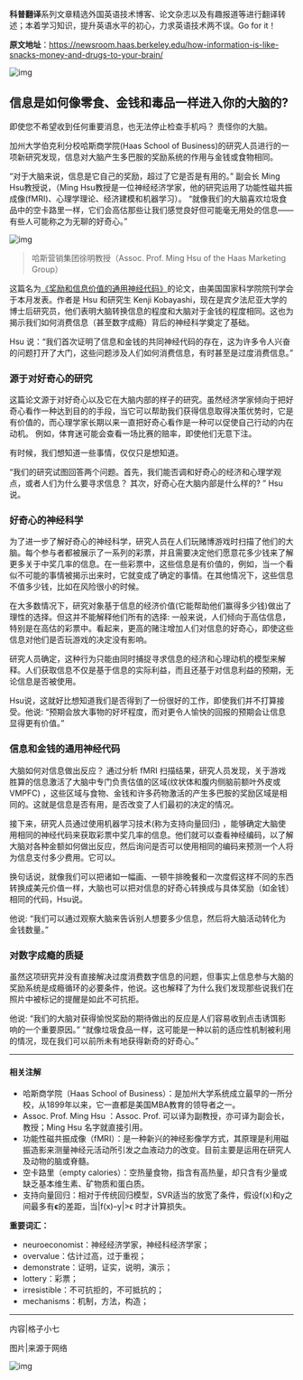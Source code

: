 **科普翻译**系列文章精选外国英语技术博客、论文杂志以及有趣报道等进行翻译转述；本着学习知识，提升英语水平的初心，力求英语技术两不误。Go for it！

**原文地址**：https://newsroom.haas.berkeley.edu/how-information-is-like-snacks-money-and-drugs-to-your-brain/

![img](https://newsroom.haas.berkeley.edu/wp-content/uploads/2019/06/Ming-Hsu_information-is-like-likes-1.jpg)

## 信息是如何像零食、金钱和毒品一样进入你的大脑的?

即使您不希望收到任何重要消息，也无法停止检查手机吗？ 责怪你的大脑。

加州大学伯克利分校哈斯商学院(Haas School of Business)的研究人员进行的一项新研究发现，信息对大脑产生多巴胺的奖励系统的作用与金钱或食物相同。

 “对于大脑来说，信息是它自己的奖励，超过了它是否是有用的。” 副会长 Ming Hsu教授说，（Ming Hsu教授是一位神经经济学家，他的研究运用了功能性磁共振成像(fMRI)、心理学理论、经济建模和机器学习）。 “就像我们的大脑喜欢垃圾食品中的空卡路里一样，它们会高估那些让我们感觉良好但可能毫无用处的信息——有些人可能称之为无聊的好奇心。”



![img](https://newsroom.haas.berkeley.edu/wp-content/uploads/2019/06/Ming-Hsu_information-is-like-likes-1.jpg)

> 哈斯营销集团徐明教授（Assoc. Prof. Ming Hsu of the Haas Marketing Group）

这篇名为[《奖励和信息价值的通用神经代码》](https://www.pnas.org/content/116/26/13061)的论文，由美国国家科学院院刊学会于本月发表。作者是 Hsu 和研究生 Kenji Kobayashi，现在是宾夕法尼亚大学的博士后研究员，他们表明大脑转换信息的程度和大脑对于金钱的程度相同。这也为揭示我们如何消费信息（甚至数字成瘾）背后的神经科学奠定了基础。

Hsu 说：“我们首次证明了信息和金钱的共同神经代码的存在，这为许多令人兴奋的问题打开了大门，这些问题涉及人们如何消费信息，有时甚至是过度消费信息。” 


### 源于对好奇心的研究

这篇论文源于对好奇心以及它在大脑内部的样子的研究。虽然经济学家倾向于把好奇心看作一种达到目的的手段，当它可以帮助我们获得信息取得决策优势时，它是有价值的，而心理学家长期以来一直把好奇心看作是一种可以促使自己行动的内在动机。 例如，体育迷可能会查看一场比赛的赔率，即使他们无意下注。

有时候，我们想知道一些事情，仅仅只是想知道。

“我们的研究试图回答两个问题。首先，我们能否调和好奇心的经济和心理学观点，或者人们为什么要寻求信息？ 其次，好奇心在大脑内部是什么样的? ” Hsu说。


### 好奇心的神经科学

为了进一步了解好奇心的神经科学，研究人员在人们玩赌博游戏时扫描了他们的大脑。每个参与者都被展示了一系列的彩票，并且需要决定他们愿意花多少钱来了解更多关于中奖几率的信息。在一些彩票中，这些信息是有价值的，例如，当一个看似不可能的事情被揭示出来时，它就变成了确定的事情。在其他情况下，这些信息不值多少钱，比如在风险很小的时候。

在大多数情况下，研究对象基于信息的经济价值(它能帮助他们赢得多少钱)做出了理性的选择。但这并不能解释他们所有的选择: 一般来说，人们倾向于高估信息，特别是在高估的彩票中。看起来，更高的赌注增加人们对信息的好奇心，即使这些信息对他们是否玩游戏的决定没有影响。

研究人员确定，这种行为只能由同时捕捉寻求信息的经济和心理动机的模型来解释。人们获取信息不仅是基于信息的实际利益，而且还基于对信息利益的预期，无论信息是否被使用。

Hsu说，这就好比想知道我们是否得到了一份很好的工作，即使我们并不打算接受。他说: “预期会放大事物的好坏程度，而对更令人愉快的回报的预期会让信息显得更有价值。”


### 信息和金钱的通用神经代码

大脑如何对信息做出反应？ 通过分析 fMRI 扫描结果，研究人员发现，关于游戏胜算的信息激活了大脑中专门负责估值的区域(纹状体和腹内侧脑前额叶外皮或 VMPFC) ，这些区域与食物、金钱和许多药物激活的产生多巴胺的奖励区域是相同的。这就是信息是否有用，是否改变了人们最初的决定的情况。

接下来，研究人员通过使用机器学习技术(称为支持向量回归) ，能够确定大脑使用相同的神经代码来获取彩票中奖几率的信息。他们就可以查看神经编码，以了解大脑对各种金额如何做出反应，然后询问是否可以使用相同的编码来预测一个人将为信息支付多少费用。它可以。

换句话说，就像我们可以把诸如一幅画、一顿牛排晚餐和一次度假这样不同的东西转换成美元价值一样，大脑也可以把对信息的好奇心转换成与具体奖励（如金钱）相同的代码，Hsu说。

他说: “我们可以通过观察大脑来告诉别人想要多少信息，然后将大脑活动转化为金钱数量。”


### 对数字成瘾的质疑

虽然这项研究并没有直接解决过度消费数字信息的问题，但事实上信息参与大脑的奖励系统是成瘾循环的必要条件，他说。这也解释了为什么我们发现那些说我们在照片中被标记的提醒是如此不可抗拒。

他说: “我们的大脑对获得愉悦奖励的期待做出的反应是人们容易收到点击诱饵影响的一个重要原因。”  “就像垃圾食品一样，这可能是一种以前的适应性机制被利用的情况，现在我们可以前所未有地获得新奇的好奇心。”



-------

#### 相关注解

* 哈斯商学院（Haas School of Business）：是加州大学系统成立最早的一所分校，从1899年以来，它一直都是美国MBA教育的领导者之一。
* Assoc. Prof. Ming Hsu ：Assoc. Prof. 可以译为副教授，亦可译为副会长，教授；Ming Hsu 名字就直接引用。
* 功能性磁共振成像（fMRI）：是一种新兴的神经影像学方式，其原理是利用磁振造影来测量神经元活动所引发之血液动力的改变。目前主要是运用在研究人及动物的脑或脊髓。
* 空卡路里（empty calories）：空热量食物，指含有高热量，却只含有少量或缺乏基本维生素、矿物质和蛋白质。
* 支持向量回归：相对于传统回归模型，SVR适当的放宽了条件，假设f(x)和y之间最多有**ϵ**的差距，当|f(x)–y|>ϵ 时才计算损失。

**重要词汇：**

* neuroeconomist：神经经济学家，神经科经济学家；
* overvalue：估计过高，过于重视；
* demonstrate：证明，证实，说明，演示；
*  lottery：彩票；
* irresistible：不可抗拒的，不可抵抗的；
* mechanisms：机制，方法，构造；



------

内容|格子小七

图片|来源于网络

![img](http://wx4.sinaimg.cn/large/00709Ldkly1g0bglf55ovj30hu07w0tt.jpg)

